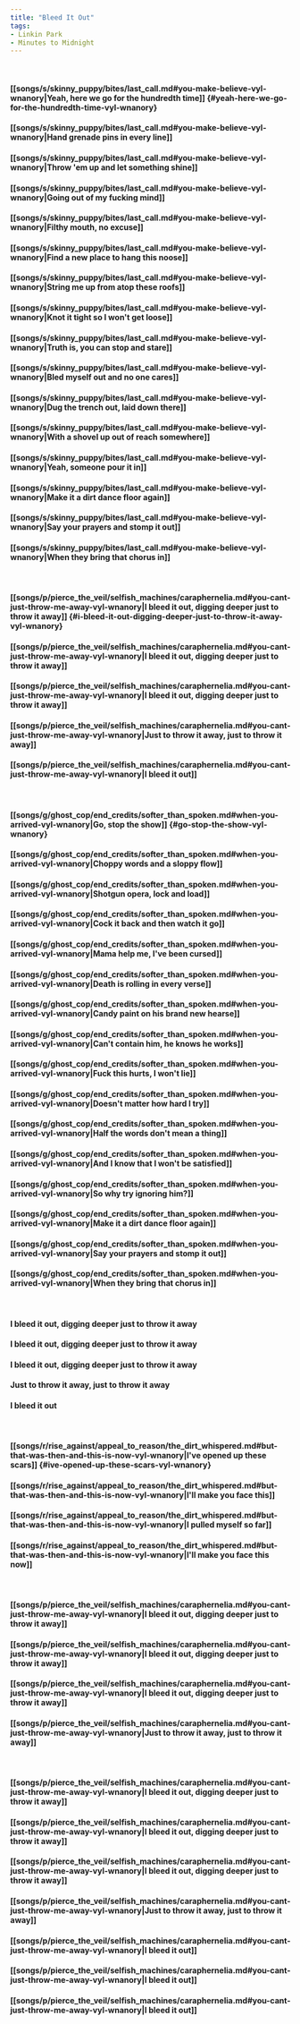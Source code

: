 ```yaml
---
title: "Bleed It Out"
tags:
- Linkin Park
- Minutes to Midnight
---
```

&nbsp;
#### [[songs/s/skinny_puppy/bites/last_call.md#you-make-believe-vyl-wnanory|Yeah, here we go for the hundredth time]] {#yeah-here-we-go-for-the-hundredth-time-vyl-wnanory}
#### [[songs/s/skinny_puppy/bites/last_call.md#you-make-believe-vyl-wnanory|Hand grenade pins in every line]]
#### [[songs/s/skinny_puppy/bites/last_call.md#you-make-believe-vyl-wnanory|Throw 'em up and let something shine]]
#### [[songs/s/skinny_puppy/bites/last_call.md#you-make-believe-vyl-wnanory|Going out of my fucking mind]]
#### [[songs/s/skinny_puppy/bites/last_call.md#you-make-believe-vyl-wnanory|Filthy mouth, no excuse]]
#### [[songs/s/skinny_puppy/bites/last_call.md#you-make-believe-vyl-wnanory|Find a new place to hang this noose]]
#### [[songs/s/skinny_puppy/bites/last_call.md#you-make-believe-vyl-wnanory|String me up from atop these roofs]]
#### [[songs/s/skinny_puppy/bites/last_call.md#you-make-believe-vyl-wnanory|Knot it tight so I won't get loose]]
#### [[songs/s/skinny_puppy/bites/last_call.md#you-make-believe-vyl-wnanory|Truth is, you can stop and stare]]
#### [[songs/s/skinny_puppy/bites/last_call.md#you-make-believe-vyl-wnanory|Bled myself out and no one cares]]
#### [[songs/s/skinny_puppy/bites/last_call.md#you-make-believe-vyl-wnanory|Dug the trench out, laid down there]]
#### [[songs/s/skinny_puppy/bites/last_call.md#you-make-believe-vyl-wnanory|With a shovel up out of reach somewhere]]
#### [[songs/s/skinny_puppy/bites/last_call.md#you-make-believe-vyl-wnanory|Yeah, someone pour it in]]
#### [[songs/s/skinny_puppy/bites/last_call.md#you-make-believe-vyl-wnanory|Make it a dirt dance floor again]]
#### [[songs/s/skinny_puppy/bites/last_call.md#you-make-believe-vyl-wnanory|Say your prayers and stomp it out]]
#### [[songs/s/skinny_puppy/bites/last_call.md#you-make-believe-vyl-wnanory|When they bring that chorus in]]
&nbsp;
#### [[songs/p/pierce_the_veil/selfish_machines/caraphernelia.md#you-cant-just-throw-me-away-vyl-wnanory|I bleed it out, digging deeper just to throw it away]] {#i-bleed-it-out-digging-deeper-just-to-throw-it-away-vyl-wnanory}
#### [[songs/p/pierce_the_veil/selfish_machines/caraphernelia.md#you-cant-just-throw-me-away-vyl-wnanory|I bleed it out, digging deeper just to throw it away]]
#### [[songs/p/pierce_the_veil/selfish_machines/caraphernelia.md#you-cant-just-throw-me-away-vyl-wnanory|I bleed it out, digging deeper just to throw it away]]
#### [[songs/p/pierce_the_veil/selfish_machines/caraphernelia.md#you-cant-just-throw-me-away-vyl-wnanory|Just to throw it away, just to throw it away]]
#### [[songs/p/pierce_the_veil/selfish_machines/caraphernelia.md#you-cant-just-throw-me-away-vyl-wnanory|I bleed it out]]
&nbsp;
#### [[songs/g/ghost_cop/end_credits/softer_than_spoken.md#when-you-arrived-vyl-wnanory|Go, stop the show]] {#go-stop-the-show-vyl-wnanory}
#### [[songs/g/ghost_cop/end_credits/softer_than_spoken.md#when-you-arrived-vyl-wnanory|Choppy words and a sloppy flow]]
#### [[songs/g/ghost_cop/end_credits/softer_than_spoken.md#when-you-arrived-vyl-wnanory|Shotgun opera, lock and load]]
#### [[songs/g/ghost_cop/end_credits/softer_than_spoken.md#when-you-arrived-vyl-wnanory|Cock it back and then watch it go]]
#### [[songs/g/ghost_cop/end_credits/softer_than_spoken.md#when-you-arrived-vyl-wnanory|Mama help me, I've been cursed]]
#### [[songs/g/ghost_cop/end_credits/softer_than_spoken.md#when-you-arrived-vyl-wnanory|Death is rolling in every verse]]
#### [[songs/g/ghost_cop/end_credits/softer_than_spoken.md#when-you-arrived-vyl-wnanory|Candy paint on his brand new hearse]]
#### [[songs/g/ghost_cop/end_credits/softer_than_spoken.md#when-you-arrived-vyl-wnanory|Can't contain him, he knows he works]]
#### [[songs/g/ghost_cop/end_credits/softer_than_spoken.md#when-you-arrived-vyl-wnanory|Fuck this hurts, I won't lie]]
#### [[songs/g/ghost_cop/end_credits/softer_than_spoken.md#when-you-arrived-vyl-wnanory|Doesn't matter how hard I try]]
#### [[songs/g/ghost_cop/end_credits/softer_than_spoken.md#when-you-arrived-vyl-wnanory|Half the words don't mean a thing]]
#### [[songs/g/ghost_cop/end_credits/softer_than_spoken.md#when-you-arrived-vyl-wnanory|And I know that I won't be satisfied]]
#### [[songs/g/ghost_cop/end_credits/softer_than_spoken.md#when-you-arrived-vyl-wnanory|So why try ignoring him?]]
#### [[songs/g/ghost_cop/end_credits/softer_than_spoken.md#when-you-arrived-vyl-wnanory|Make it a dirt dance floor again]]
#### [[songs/g/ghost_cop/end_credits/softer_than_spoken.md#when-you-arrived-vyl-wnanory|Say your prayers and stomp it out]]
#### [[songs/g/ghost_cop/end_credits/softer_than_spoken.md#when-you-arrived-vyl-wnanory|When they bring that chorus in]]
&nbsp;
#### I bleed it out, digging deeper just to throw it away
#### I bleed it out, digging deeper just to throw it away
#### I bleed it out, digging deeper just to throw it away
#### Just to throw it away, just to throw it away
#### I bleed it out
&nbsp;
#### [[songs/r/rise_against/appeal_to_reason/the_dirt_whispered.md#but-that-was-then-and-this-is-now-vyl-wnanory|I've opened up these scars]] {#ive-opened-up-these-scars-vyl-wnanory}
#### [[songs/r/rise_against/appeal_to_reason/the_dirt_whispered.md#but-that-was-then-and-this-is-now-vyl-wnanory|I'll make you face this]]
#### [[songs/r/rise_against/appeal_to_reason/the_dirt_whispered.md#but-that-was-then-and-this-is-now-vyl-wnanory|I pulled myself so far]]
#### [[songs/r/rise_against/appeal_to_reason/the_dirt_whispered.md#but-that-was-then-and-this-is-now-vyl-wnanory|I'll make you face this now]]
&nbsp;
#### [[songs/p/pierce_the_veil/selfish_machines/caraphernelia.md#you-cant-just-throw-me-away-vyl-wnanory|I bleed it out, digging deeper just to throw it away]]
#### [[songs/p/pierce_the_veil/selfish_machines/caraphernelia.md#you-cant-just-throw-me-away-vyl-wnanory|I bleed it out, digging deeper just to throw it away]]
#### [[songs/p/pierce_the_veil/selfish_machines/caraphernelia.md#you-cant-just-throw-me-away-vyl-wnanory|I bleed it out, digging deeper just to throw it away]]
#### [[songs/p/pierce_the_veil/selfish_machines/caraphernelia.md#you-cant-just-throw-me-away-vyl-wnanory|Just to throw it away, just to throw it away]]
&nbsp;
#### [[songs/p/pierce_the_veil/selfish_machines/caraphernelia.md#you-cant-just-throw-me-away-vyl-wnanory|I bleed it out, digging deeper just to throw it away]]
#### [[songs/p/pierce_the_veil/selfish_machines/caraphernelia.md#you-cant-just-throw-me-away-vyl-wnanory|I bleed it out, digging deeper just to throw it away]]
#### [[songs/p/pierce_the_veil/selfish_machines/caraphernelia.md#you-cant-just-throw-me-away-vyl-wnanory|I bleed it out, digging deeper just to throw it away]]
#### [[songs/p/pierce_the_veil/selfish_machines/caraphernelia.md#you-cant-just-throw-me-away-vyl-wnanory|Just to throw it away, just to throw it away]]
#### [[songs/p/pierce_the_veil/selfish_machines/caraphernelia.md#you-cant-just-throw-me-away-vyl-wnanory|I bleed it out]]
#### [[songs/p/pierce_the_veil/selfish_machines/caraphernelia.md#you-cant-just-throw-me-away-vyl-wnanory|I bleed it out]]
#### [[songs/p/pierce_the_veil/selfish_machines/caraphernelia.md#you-cant-just-throw-me-away-vyl-wnanory|I bleed it out]]
